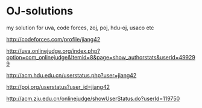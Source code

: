 OJ-solutions
============

my solution for uva, code forces, zoj, poj, hdu-oj, usaco etc

http://codeforces.com/profile/jiang42

http://uva.onlinejudge.org/index.php?option=com_onlinejudge&Itemid=8&page=show_authorstats&userid=499299

http://acm.hdu.edu.cn/userstatus.php?user=jiang42

http://poj.org/userstatus?user_id=jiang42

http://acm.zju.edu.cn/onlinejudge/showUserStatus.do?userId=119750
